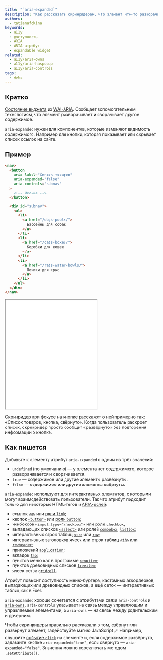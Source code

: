 ```yaml
---
title: "`aria-expanded`"
description: "Как рассказать скринридерам, что элемент что-то разворачивает и сворачивает."
authors:
  - tatianafokina
keywords:
  - a11y
  - доступность
  - ARIA
  - ARIA-атрибут
  - expandable widget
related:
  - a11y/aria-owns
  - a11y/aria-haspopup
  - a11y/aria-controls
tags:
  - doka
---
```


## Кратко

[Состояние виджета](/a11y/aria-attrs/#atributy-vidzhetov) из [WAI-ARIA](/a11y/aria-intro/#specifikaciya). Сообщает вспомогательным технологиям, что элемент разворачивает и сворачивает другое содержимое.

`aria-expanded` нужен для компонентов, которые изменяют видимость содержимого. Например для кнопки, которая показывает или скрывает список ссылок на сайте.

## Пример

```html
<nav>
  <button
    aria-label="Список товаров"
    aria-expanded="false"
    aria-controls="subnav"
  >
    <!-- Иконка -->
  </button>

  <div id="subnav">
    <ul>
      <li>
        <a href="/dogs-pools/">
          Бассейны для собак
        </a>
      </li>
      <li>
        <a href="/cats-boxes/">
          Коробки для кошек
        </a>
      </li>
      <li>
        <a href="/rats-water-bowls/">
          Поилки для крыс
        </a>
      </li>
    </ul>
  </div>
</nav>
```

<iframe title="Бургерное меню" src="demos/burger-menu/" height="360"></iframe>

[Скринридер](/a11y/screenreaders/) при фокусе на кнопке расскажет о ней примерно так: «Список товаров, кнопка, свёрнуто». Когда пользователь раскроет список, скринридер просто сообщит «развёрнуто» без повторения информации о кнопке.

## Как пишется

Добавьте к элементу атрибут `aria-expanded` с одним из трёх значений:

- `undefined` (по умолчанию) — у элемента нет содержимого, которое разворачивается и сворачивается.
- `true` — содержимое или другие элементы развёрнуты.
- `false` — содержимое или другие элементы свёрнуты.

`aria-expanded` используют для интерактивных элементов, с которыми могут взаимодействовать пользователи. Так что атрибут подходит только для некоторых HTML-тегов и [ARIA-ролей](/a11y/aria-roles/):

- ссылок [`<a>`](/html/a/) или [роли `link`](/a11y/role-link/);
- кнопок [`<button>`](/html/button/) или [роли `button`](/a11y/role-button/);
- чекбоксов [`<input type="checkbox">`](/html/input/#type) или [роли `checkbox`](/a11y/role-checkbox/);
- выпадающих списков [`<select>`](/html/select/) или ролей [`combobox`](/a11y/role-combobox/), [`listbox`](/a11y/role-listbox/);
- интерактивных строк таблиц [`<tr>`](/html/tables/#tr) или [`row`](/a11y/role-row/);
- интерактивных заголовков ячеек или строк таблиц [`<th>`](/html/tables/#th) или [`rowheader`](/a11y/role-rowheader/);
- приложений [`application`](/a11y/role-application/);
- вкладок [`tab`](/a11y/role-tab/);
- пунктов меню как в программе [`menuitem`](/a11y/role-menuitem/);
- пунктов древовидных списков [`treeitem`](/a11y/role-treeitem/);
- ячеек сеток [`gridcell`](/a11y/role-gridcell/).

Атрибут повысит доступность меню-бургера, кастомных аккордеонов, выпадающих или древовидных списков, а ещё сеток — интерактивных таблиц как в Exel.

`aria-expanded` хорошо сочетается с атрибутами связи [`aria-controls`](/a11y/aria-controls/) и [`aria-owns`](/a11y/aria-owns/). `aria-controls` указывает на связь между управляющим и управляемым элементами, а `aria-owns` — на связь между родительским и дочерним.

Чтобы скринридеры правильно рассказали о том, свёрнут или развёрнут элемент, задействуйте магию JavaScript 🪄 Например, слушайте [событие `click`](/js/events/) на элементе и, если содержимое развёрнуто, задавайте кнопке `aria-expanded="true"`, если свёрнуто — `aria-expanded="false"`. Значения можно переключать методом `.setAttribute()`.
